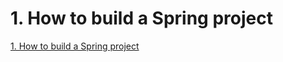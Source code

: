 # 1. How to build a Spring project
[1. How to build a Spring project](https://aiwithcloud.com/2022/09/15/1-_how_to_build_a_spring_project/)